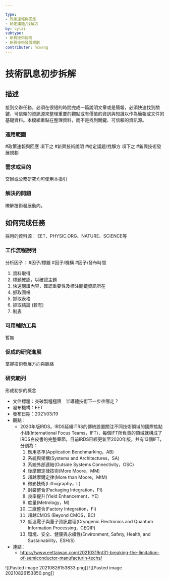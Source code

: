 ```yaml
---

type: 
- 政策速報與回應
- 給定議題/找解方
by: cylai
subtype: 
- 新興技術說明
- 新興技術發展規劃
contributer: hcwang
---
```



# 技術訊息初步拆解


## 描述
接到交辦任務，必須在很短的時間完成一篇說明文章或是簡報，必須快速找到關鍵、可信賴的資訊源來整理重要的觀點或有價值的資訊與知識以作為簡報或文件的基礎資料。本模組重點在整理資料，而不是找到關鍵、可信賴的資訊源。

### 適用範圍
#政策速報與回應  項下之 #新興技術說明 
#給定議題/找解方  項下之 #新興技術發展規劃

### 需求或目的
交辦或公務研究均可使用本指引

### 解決的問題
瞭解技術發展動向。

## 如何完成任務
採用的資料源： EET、PHYSIC.ORG、NATURE、SCIENCE等

### 工作流程說明
分析因子： #因子/標題 #因子/機構 #因子/發布時間 

1. 資料取得
2. 標題確認，以確認主題
3. 快速閱讀內容，確認重要性及標注關鍵資訊所在
4. 抓取圖檔
5. 抓取表格
6. 抓取結論 (若有)
7. 制表



### 可用輔助工具
暫無

### 促成的研究進展
掌握技術發展方向與脈絡

### 研究範列
形成初步的概念

- 文件標題：突破製程極限　半導體技術下一步往哪走？
- 發布機構：EET
- 發布日期：2021/03/19
- 觀點：
	- 2020年版IRDS。IRDS延續ITRS的傳統設置關注不同技術領域的國際焦點小組(International Focus Teams，IFT)，每個IFT所負責的領域就構成了IRDS白皮書的完整章節。目前IRDS已經更新至2020年版，共有13個IFT，分別為：
		1.	應用基準(Application Benchmarking，AB)
		2.	系統與架構(Systems and Architectures，SA)
		3.	系統外部連結(Outside Systems Connectivity，OSC)
		4.	後摩爾定律技術(More Moore，MM)
		5.	超越摩爾定律(More than Moore，MtM)
		6.	微影技術(Lithography，L)
		7.	封裝整合(Packaging Integration，PI)
		8.	良率提升(Yield Enhancement，YE)
		9.	度量(Metrology，M)
		10.	工廠整合(Factory Integration，FI)
		11.	超越CMOS (Beyond CMOS，BC)
		12.	低溫電子與量子資訊處理(Cryogenic Electronics and Quantum Information Processing，CEQIP)
		13.	環境、安全、健康與永續性(Environment, Safety, Health, and Sustainability，ESH/S)
- 連結：
	- https://www.eettaiwan.com/20210319nt31-breaking-the-limitation-of-semiconductor-manufacturin-techs/

![[Pasted image 20210826153833.png]]
![[Pasted image 20210826153850.png]]
